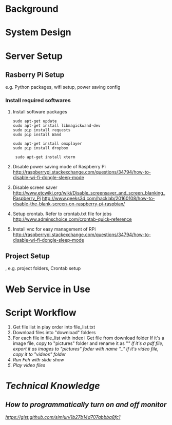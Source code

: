 # Background


# System Design


# Server Setup

## Rasberry Pi Setup
e.g. Python packages, wifi setup, power saving config
### Install required softwares
1. Install software packages
    ```` 
    sudo apt-get update
    sudo apt-get install libmagickwand-dev
    sudo pip install requests
    sudo pip install Wand
    
    sudo apt-get install omxplayer
    sudo pip install dropbox
    
     sudo apt-get install xterm
    ````
2. Disable power saving mode of Raspberry Pi
    http://raspberrypi.stackexchange.com/questions/34794/how-to-disable-wi-fi-dongle-sleep-mode

3. Disable screen saver
    http://www.etcwiki.org/wiki/Disable_screensaver_and_screen_blanking_Raspberry_Pi
    http://www.geeks3d.com/hacklab/20160108/how-to-disable-the-blank-screen-on-raspberry-pi-raspbian/
    
4. Setup crontab. Refer to crontab.txt file for jobs
    http://www.adminschoice.com/crontab-quick-reference
   
5. Install vnc for easy management of RPi
     http://raspberrypi.stackexchange.com/questions/34794/how-to-disable-wi-fi-dongle-sleep-mode

## Project Setup
, e.g. project folders, Crontab setup 

# Web Service in Use


# Script Workflow
1. Get file list in play order into file_list.txt
2. Download files into "download" folders
3. For each file in file_list with index i
	Get file from download folder
	If it's a image file, copy to "pictures" folder and rename it as "<i>_<filename>"
	If it's a pdf file, export it as images to "pictures" foder with name "<i>_<filename>_<page>"
	If it's video file, copy it to "videos" folder
4. Run Feh with slide show
5. Play video files



# Technical Knowledge

## How to programmatically turn on and off monitor
https://gist.github.com/simlun/1b27b14d707abbba8fc1

